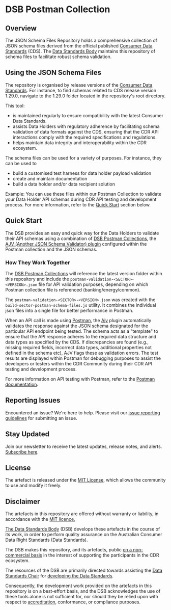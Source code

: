 
# DSB Postman Collection

## Overview

The JSON Schema Files Repository holds a comprehensive collection of JSON schema files derived from the official published [Consumer Data Standards](https://consumerdatastandardsaustralia.github.io/standards/#introduction) (CDS). The [Data Standards Body](https://consumerdatastandards.gov.au/about) maintains this repository of schema files to facilitate robust schema validation. 

## Using the JSON Schema Files

The repository is organised by release versions of the [Consumer Data Standards](https://consumerdatastandardsaustralia.github.io/standards/#introduction). For instance, to find schemas related to CDS release version 1.29.0, navigate to the 1.29.0 folder located in the repository's root directory.

This tool:

- is maintained regularly to ensure compatibility with the latest Consumer Data Standards.
- assists Data Holders with regulatory adherence by facilitating schema validation of data formats against the CDS, ensuring that the CDR API interactions comply with the required specifications and regulations.
- helps maintain data integrity and interoperability within the CDR ecosystem.

The schema files can be used for a variety of purposes. For instance, they can be used to 

- build a customised test harness for data holder payload validation
- create and maintain documentation
- build a data holder and/or data recipient solution

Example: You can use these files within our Postman Collection to validate your Data Holder API schemas during CDR API testing and development process. For more information, refer to the [Quick Start](#quick-start) section below.

## Quick Start

The DSB provides an easy and quick way for the Data Holders to validate their API schemas using a combination of [DSB Postman Collections](https://www.postman.com/winter-shadow-541400/workspace/dsb-schema-tests), the [AJV (Another JSON Schema Validator) plugin](https://ajv.js.org/) configured within the Postman collection and the JSON schemas. 


### How They Work Together

The [DSB Postman Collections](https://www.postman.com/winter-shadow-541400/workspace/dsb-schema-tests) will reference the latest version folder within this repository and include the `postman-validation-<SECTOR>-<VERSION>.json` file for API validation purposes, depending on which Postman collection file is referenced (banking/energy/common).

The `postman-validation-<SECTOR>-<VERSION>.json` was created with the `build-sector-postman-schema-files.js` utility. It combines the individual json files into a single file for better performance in Postman. 

When an API call is made using [Postman](https://www.postman.com/), the [Ajv](https://ajv.js.org/) plugin automatically validates the response against the JSON schema  designated for the particular API endpoint being tested. The schema acts as a "template" to ensure that the API response adheres to the required data structure and data types as specified by the CDS. If discrepancies are found (e.g., missing required fields, incorrect data types, additional properties not defined in the schema etc), AJV flags these as validation errors. The test results are displayed within Postman for debugging purposes to assist the developers or testers within the CDR Community during their CDR API testing and development process.

For more information on API testing with Postman, refer to the [Postman documentation](https://learning.postman.com/docs/writing-scripts/test-scripts/).

## Reporting Issues

Encountered an issue? We're here to help. Please visit our [issue reporting guidelines](https://d61cds.notion.site/Issue-Reporting-Guidelines-71a329a0658c4b69a232eab95822509b?pvs=4) for submitting an issue.

## Stay Updated

Join our newsletter to receive the latest updates, release notes, and alerts. [Subscribe here](https://consumerdatastandards.us18.list-manage.com/subscribe?u=fb3bcb1ec5662d9767ab3c414&id=a4414b3906).

## License

The artefact is released under the [MIT License](https://github.com/ConsumerDataStandardsAustralia/java-artefacts/blob/master/LICENSE), which allows the community to use and modify it freely.

## Disclaimer

The artefacts in this repository are offered without warranty or liability, in accordance with the [MIT licence.](https://github.com/ConsumerDataStandardsAustralia/java-artefacts/blob/master/LICENSE)

[The Data Standards Body](https://consumerdatastandards.gov.au/about/) (DSB) develops these artefacts in the course of its work, in order to perform quality assurance on the Australian Consumer Data Right Standards (Data Standards).

The DSB makes this repository, and its artefacts, public [on a non-commercial basis](https://github.com/ConsumerDataStandardsAustralia/java-artefacts/blob/master/LICENSE) in the interest of supporting the participants in the CDR ecosystem.

The resources of the DSB are primarily directed towards assisting the [Data Standards Chair](https://consumerdatastandards.gov.au/about/) for [developing the Data Standards](https://github.com/ConsumerDataStandardsAustralia/standards).

Consequently, the development work provided on the artefacts in this repository is on a best-effort basis, and the DSB acknowledges the use of these tools alone is not sufficient for, nor should they be relied upon with respect to [accreditation](https://www.accc.gov.au/focus-areas/consumer-data-right-cdr-0/cdr-draft-accreditation-guidelines), conformance, or compliance purposes.